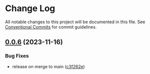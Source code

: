 # Change Log

All notable changes to this project will be documented in this file.
See [Conventional Commits](https://conventionalcommits.org) for commit guidelines.

## [0.0.6](https://github.com/ionic-team/stencil-component-starter/compare/v0.0.5...v0.0.6) (2023-11-16)


### Bug Fixes

* release on merge to main ([c3f262e](https://github.com/ionic-team/stencil-component-starter/commit/c3f262e396fa941cefc4da4bbc7f6ddd9d7671ca))
